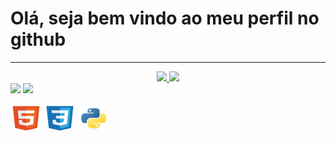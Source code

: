 <link rel="stylesheet" href="readCores.css">
<h1>Olá, seja bem vindo ao meu perfil no github</h1>
<hr>
<div align="center">
  <a href="https://github.com/LucasS2105">
  <img height="160em" src="https://github-readme-stats.vercel.app/api?username=LucasS2105&show_icons=true&theme=gruvbox&include_all_commits=true&count_private=true"/>
  <img height="160em" src="https://github-readme-stats.vercel.app/api/top-langs/?username=LucasS2105&layout=compact&langs_count=7&theme=gruvbox"/>
</div>
<div>
  <a href="https://www.linkedin.com/in/lucas-gabriel-de-jesus-santana-70356621a/" target="_blank"><img src="https://img.shields.io/badge/-LinkedIn-%230077B5?style=for-the-badge&logo=linkedin&logoColor=white" target="_blank"></a>
  <a href="https://www.instagram.com/lcsnotfound?igsh=NnNlb2h3bTN2OWEy" target="_blank"><img src="https://img.shields.io/badge/-Instagram-%23E4405F?style=for-the-badge&logo=instagram&logoColor=white" target="_blank"></a> 
 </div>
 <div style="display: inline_block"><br>
  <img align="center" alt="Lucas-HTML" height="40" width="50" src="https://raw.githubusercontent.com/devicons/devicon/master/icons/html5/html5-original.svg">
  <img align="center" alt="Lucas-CSS" height="40" width="50" src="https://raw.githubusercontent.com/devicons/devicon/master/icons/css3/css3-original.svg">
  <img align="center" alt="Lucas-Py" height="40" width="50" src="https://raw.githubusercontent.com/devicons/devicon/master/icons/python/python-original.svg">
</div>
